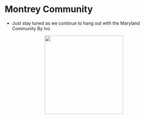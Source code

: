# Montrey Community
- Just stay tuned as we continue to hang out with the Maryland Community <a href="https://discord.com/invite/CzaAhXjPak" target="_blank"></a>
By Ivo 
<p align="center">
  <img src="https://i.ibb.co/fGs5kw8/Montrey-Logo.png" width=250>
</p>

